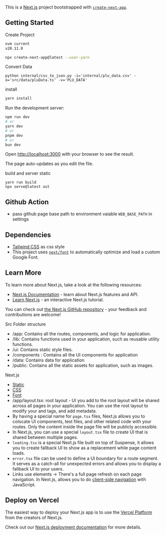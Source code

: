 This is a [Next.js](https://nextjs.org/) project bootstrapped with [`create-next-app`](https://github.com/vercel/next.js/tree/canary/packages/create-next-app).

## Getting Started
Create Project
```bash
nvm current
v20.11.0

npx create-next-app@latest --user-yarn
```

Convert Data
```
python internal/csv_to_json.py -i='internal/plu_data.csv' -o='src/data/pluData.ts' -v='PLU_DATA'
```

install
```bash
yarn install
```

Run the development server:
```bash
npm run dev
# or
yarn dev
# or
pnpm dev
# or
bun dev
```

Open [http://localhost:3000](http://localhost:3000) with your browser to see the result.

The page auto-updates as you edit the file.

build and server static
```
yarn run build
npx serve@latest out
```

## Github Action
- pass github page base path to environment vaiable `WEB_BASE_PATH` in settings

## Dependencies
- [Tailwind CSS](https://tailwindcss.com/) as css style
- This project uses [`next/font`](https://nextjs.org/docs/basic-features/font-optimization) to automatically optimize and load a custom Google Font.

## Learn More

To learn more about Next.js, take a look at the following resources:

- [Next.js Documentation](https://nextjs.org/docs) - learn about Next.js features and API.
- [Learn Next.js](https://nextjs.org/learn) - an interactive Next.js tutorial.

You can check out [the Next.js GitHub repository](https://github.com/vercel/next.js/) - your feedback and contributions are welcome!

Src Folder structure
- /app: Contains all the routes, components, and logic for application.
- /lib: Contains functions used in your application, such as reusable utility functions.
- /ui: Contains static style files.
- /components : Contains all the UI components for application
- /data: Contains data for application
- /public: Contains all the static assets for application, such as images.

Next.js 
- [Static](https://nextjs.org/docs/pages/building-your-application/deploying/static-exports)
- [CSS](https://nextjs.org/docs/pages/building-your-application/styling)
- [Font](https://nextjs.org/docs/app/building-your-application/optimizing/fonts)
- /app/layout.tsx: root layout - UI you add to the root layout will be shared across all pages in your application. You can use the root layout to modify your <html> and <body> tags, and add metadata.
- By having a special name for `page.tsx` files, Next.js allows you to colocate UI components, test files, and other related code with your routes. Only the content inside the page file will be publicly accessible. 
- In Next.js, you can use a special `layout.tsx` file to create UI that is shared between multiple pages.
- `loading.tsx` is a special Next.js file built on top of Suspense, it allows you to create fallback UI to show as a replacement while page content loads.
- `error.tsx` file can be used to define a UI boundary for a route segment. It serves as a catch-all for unexpected errors and allows you to display a fallback UI to your users.
- Links use <a> elements -> There's a full page refresh on each page navigation. In Next.js, <Link> allows you to do [client-side navigation](https://nextjs.org/docs/app/building-your-application/routing/linking-and-navigating#how-routing-and-navigation-works) with JavaScript.


## Deploy on Vercel

The easiest way to deploy your Next.js app is to use the [Vercel Platform](https://vercel.com/new?utm_medium=default-template&filter=next.js&utm_source=create-next-app&utm_campaign=create-next-app-readme) from the creators of Next.js.

Check out our [Next.js deployment documentation](https://nextjs.org/docs/deployment) for more details.

